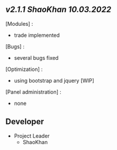 ## _v2.1.1	ShaoKhan 10.03.2022_
[Modules] :
- trade implemented

[Bugs] :
- several bugs fixed

[Optimization] :
- using bootstrap and jquery [WIP]

[Panel administration] :
- none

## Developer
+ Project Leader
  - ShaoKhan
